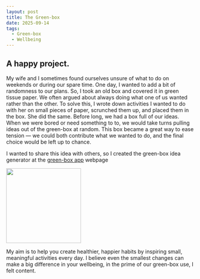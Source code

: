 ```yaml
---
layout: post
title: The Green-box
date: 2025-09-14
tags:
  - Green-box
  - Wellbeing
---
```


<html lang="en">
<head>
    <meta charset="UTF-8">
    <meta name="viewport" content="width=device-width, initial-scale=1.0">
    <title>The Green-Box</title>
    <link rel="stylesheet" href="override.css">
</head>
<body>
    <article>
        <h1>A happy project.</h1>
        <p>My wife and I sometimes found ourselves unsure of what to do on weekends or during our spare time. One day, I wanted to add a bit of randomness to our plans. So, I took an old box and covered it in green tissue paper. We often argued about always doing what one of us wanted rather than the other. To solve this, I wrote down activities I wanted to do with her on small pieces of paper, scrunched them up, and placed them in the box. She did the same. Before long, we had a box full of our ideas. When we were bored or need something to to, we would take turns pulling ideas out of the green-box at random. This box became a great way to ease tension — we could both contribute what we wanted to do, and the final choice would be left up to chance.</p>
        <p>I wanted to share this idea with others, so I created the green-box idea generator at the <a href="https://www.green-box.app" target="_blank">green-box app</a> webpage</p>
        <p><img src="https://www.green-box.app/img/box.png" style="width:200px; height:auto;"></p>
        <p>My aim is to help you create healthier, happier habits by inspiring small, meaningful activities every day. I believe even the smallest changes can make a big difference in your wellbeing, in the prime of our green-box use, I felt content.</p>
    </article>
</body>
</html>
